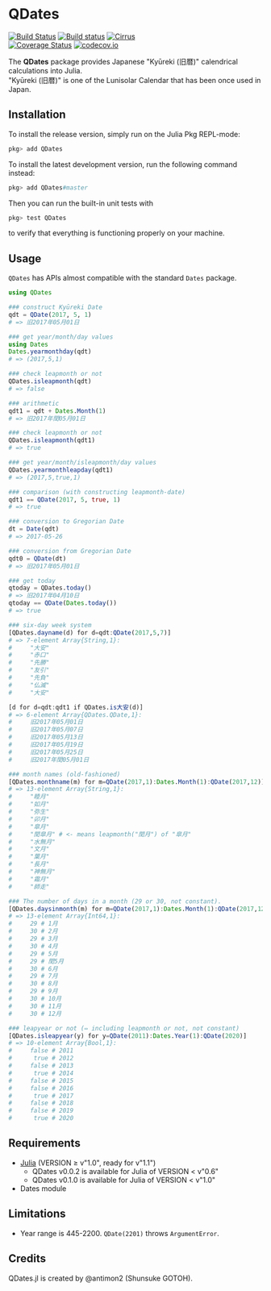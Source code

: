 QDates
======

[![Build Status](https://travis-ci.org/antimon2/QDates.jl.svg?branch=master)](https://travis-ci.org/antimon2/QDates.jl) [![Build status](https://ci.appveyor.com/api/projects/status/github/antimon2/QDates.jl?branch=master)](https://ci.appveyor.com/project/antimon2/qdates-jl/branch/master)  [![Cirrus](https://api.cirrus-ci.com/github/antimon2/QDates.jl.svg)](https://cirrus-ci.com/github/antimon2/QDates.jl)  
[![Coverage Status](https://coveralls.io/repos/antimon2/QDates.jl/badge.svg?branch=master&service=github)](https://coveralls.io/github/antimon2/QDates.jl?branch=master) [![codecov.io](http://codecov.io/github/antimon2/QDates.jl/coverage.svg?branch=master)](http://codecov.io/github/antimon2/QDates.jl?branch=master)

The **QDates** package provides Japanese "Kyūreki (旧暦)" calendrical calculations into Julia.  
"Kyūreki (旧暦)" is one of the Lunisolar Calendar that has been once used in Japan.


## Installation

To install the release version, simply run on the Julia Pkg REPL-mode:

```julia
pkg> add QDates
```

To install the latest development version, run the following command instead:

```julia
pkg> add QDates#master
```

Then you can run the built-in unit tests with

```julia
pkg> test QDates
```

to verify that everything is functioning properly on your machine.


## Usage

`QDates` has APIs almost compatible with the standard `Dates` package.

```julia
using QDates

### construct Kyūreki Date
qdt = QDate(2017, 5, 1)
# => 旧2017年05月01日

### get year/month/day values
using Dates
Dates.yearmonthday(qdt)
# => (2017,5,1)

### check leapmonth or not
QDates.isleapmonth(qdt)
# => false

### arithmetic
qdt1 = qdt + Dates.Month(1)
# => 旧2017年閏05月01日

### check leapmonth or not
QDates.isleapmonth(qdt1)
# => true

### get year/month/isleapmonth/day values
QDates.yearmonthleapday(qdt1)
# => (2017,5,true,1)

### comparison (with constructing leapmonth-date)
qdt1 == QDate(2017, 5, true, 1)
# => true

### conversion to Gregorian Date
dt = Date(qdt)
# => 2017-05-26

### conversion from Gregorian Date
qdt0 = QDate(dt)
# => 旧2017年05月01日

### get today
qtoday = QDates.today()
# => 旧2017年04月10日
qtoday == QDate(Dates.today())
# => true

### six-day week system
[QDates.dayname(d) for d=qdt:QDate(2017,5,7)]
# => 7-element Array{String,1}:
#     "大安"
#     "赤口"
#     "先勝"
#     "友引"
#     "先負"
#     "仏滅"
#     "大安"

[d for d=qdt:qdt1 if QDates.is大安(d)]
# => 6-element Array{QDates.QDate,1}:
#     旧2017年05月01日
#     旧2017年05月07日
#     旧2017年05月13日
#     旧2017年05月19日
#     旧2017年05月25日
#     旧2017年閏05月01日

### month names (old-fashioned)
[QDates.monthname(m) for m=QDate(2017,1):Dates.Month(1):QDate(2017,12)]
# => 13-element Array{String,1}:
#     "睦月"
#     "如月"
#     "弥生"
#     "卯月"
#     "皐月"
#     "閏皐月" # <- means leapmonth("閏月") of "皐月"
#     "水無月"
#     "文月"
#     "葉月"
#     "長月"
#     "神無月"
#     "霜月"
#     "師走"

### The number of days in a month (29 or 30, not constant).
[QDates.daysinmonth(m) for m=QDate(2017,1):Dates.Month(1):QDate(2017,12)]
# => 13-element Array{Int64,1}:
#     29 # 1月
#     30 # 2月
#     29 # 3月
#     30 # 4月
#     29 # 5月
#     29 # 閏5月
#     30 # 6月
#     29 # 7月
#     30 # 8月
#     29 # 9月
#     30 # 10月
#     30 # 11月
#     30 # 12月

### leapyear or not (⇔ including leapmonth or not, not constant)
[QDates.isleapyear(y) for y=QDate(2011):Dates.Year(1):QDate(2020)]
# => 10-element Array{Bool,1}:
#     false # 2011
#      true # 2012
#     false # 2013
#      true # 2014
#     false # 2015
#     false # 2016
#      true # 2017
#     false # 2018
#     false # 2019
#      true # 2020

```


## Requirements

+ [Julia](https://julialang.org) (VERSION ≥ v"1.0", ready for v"1.1")
    + QDates v0.0.2 is available for Julia of VERSION < v"0.6"
    + QDates v0.1.0 is available for Julia of VERSION < v"1.0"
+ Dates module


## Limitations

+ Year range is 445-2200. `QDate(2201)` throws `ArgumentError`.


## Credits

QDates.jl is created by @antimon2 (Shunsuke GOTOH).
